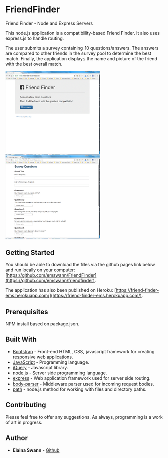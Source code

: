 # FriendFinder
Friend Finder - Node and Express Servers

This node.js application is a compatibility-based Friend Finder. It also uses express.js to handle routing.

The user submits a survey containing 10 questions/answers. The answers are compared to other friends in the survey pool to determine the best match. Finally, the application displays the name and picture of the friend with the best overall match.

<img src='app/public/assets/images/home-page.gif' alt='Friend Finder Home Image' width='300'>

<img src='app/public/assets/images/survey-page.gif' alt='Friend Finder Survey Image' width='300'>

## Getting Started

You should be able to download the files via the github pages link below and run locally on your computer:
[https://github.com/emswann/FriendFinder](https://github.com/emswann/friendfinder).

The application has also been published on Heroku:
[https://friend-finder-ems.herokuapp.com/](https://friend-finder-ems.herokuapp.com/).

## Prerequisites

NPM install based on package.json.

## Built With

* [Bootstrap](https://getbootstrap.com/docs/3.3/) - Front-end HTML, CSS, javascript framework for creating responsive web applications. 
* [JavaScript](https://www.javascript.com/) - Programming language.
* [jQuery](https://jquery.com/) - Javascript library.
* [node.js](https://nodejs.org/en/) - Server side programming language.
* [express](https://www.npmjs.com/package/express) - Web application framework used for server side routing.
* [body-parser](https://www.npmjs.com/package/body-parser) - Middleware parser used for incoming request bodies.
* [path](https://nodejs.org/api/path.html) - node.js method for working with files and directory paths.

## Contributing

Please feel free to offer any suggestions. As always, programming is a work of art in progress.

## Author

* **Elaina Swann** - [Github](https://github.com/emswann)
